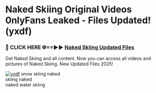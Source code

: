 # Naked Skiing Original Videos 0nlyFans Leaked - Files Updated! (yxdf)

<h3>🔴 CLICK HERE 🌐==►► <a href="https://tinyurl.com/yckcrads" rel="nofollow">Naked Skiing Updated Files</a></h3>

Get Naked Skiing and all content. Now you can access all videos and pictures of Naked Skiing. New Updated Files 2025!

[![yxdf](https://i.imgur.com/hpKpOFt.gif)](https://tinyurl.com/yckcrads)
snow skiing naked<br>
skiing naked<br>
naked water skiing